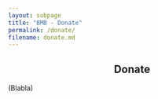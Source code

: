 ```yaml
---
layout: subpage
title: "BMB - Donate"
permalink: /donate/
filename: donate.md
--- 
```


<section class="" id="AboutMe">
  <div class="container-lg p-responsive py-5 py-md-6 ">
    <h1 style="text-align:center;" class="less-shiny-text myboldclass alt-h1 mb-2">Donate</h1>
    <p style="text-align:justify; text-justify: inter-word;" class="text-gray">
    (Blabla)
    </p>
  </div>
</section>

<div class="picturemidwaywalking pt-4 pb-5">
</div>

